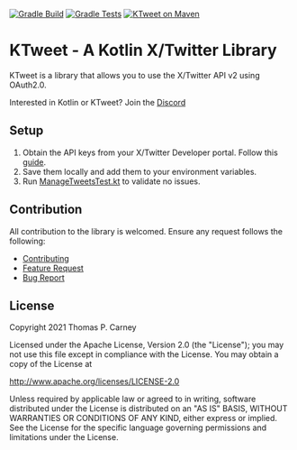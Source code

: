 [![Gradle Build](https://github.com/ChromasIV/KTweet/actions/workflows/gradle-build.yml/badge.svg?branch=master)](https://github.com/ChromasIV/KTweet/actions/workflows/gradle-build.yml) [![Gradle Tests](https://github.com/ChromasIV/KTweet/actions/workflows/gradle-tests.yml/badge.svg?branch=master)](https://github.com/ChromasIV/KTweet/actions/workflows/gradle-tests.yml) [![KTweet on Maven](https://img.shields.io/maven-metadata/v.svg?label=latest%20version&metadataUrl=https%3A%2F%2Frepo1.maven.org%2Fmaven2%2Fcom%2Fchromasgaming%2Fktweet%2Fmaven-metadata.xml)](https://central.sonatype.com/artifact/com.chromasgaming/ktweet)
# KTweet - A Kotlin X/Twitter Library
KTweet is a library that allows you to use the X/Twitter API v2 using OAuth2.0.

Interested in Kotlin or KTweet? 
Join the [Discord](https://discord.gg/aSBXXkzb3f)

## Setup
1. Obtain the API keys from your X/Twitter Developer portal. Follow this [guide](https://developer.twitter.com/en/docs/twitter-api/getting-started/getting-access-to-the-twitter-api).
2. Save them locally and add them to your environment variables. 
3. Run [ManageTweetsTest.kt](src/test/kotlin/com/chromasgaming/ktweet/api/ManageTweetsAPITest.kt) to validate no issues.

## Contribution  
All contribution to the library is welcomed.
Ensure any request follows the following:

 - [Contributing](https://github.com/ChromasIV/KTweet/blob/master/CONTRIBUTING.md)
 - [Feature Request](https://github.com/ChromasIV/KTweet/blob/master/.github/ISSUE_TEMPLATE/feature_request.md)
 - [Bug Report](https://github.com/ChromasIV/KTweet/blob/master/.github/ISSUE_TEMPLATE/bug_report.md)


## License
   Copyright 2021 Thomas P. Carney

   Licensed under the Apache License, Version 2.0 (the "License");
   you may not use this file except in compliance with the License.
   You may obtain a copy of the License at
   
   http://www.apache.org/licenses/LICENSE-2.0

   Unless required by applicable law or agreed to in writing, software
   distributed under the License is distributed on an "AS IS" BASIS,
   WITHOUT WARRANTIES OR CONDITIONS OF ANY KIND, either express or implied.
   See the License for the specific language governing permissions and
   limitations under the License.
